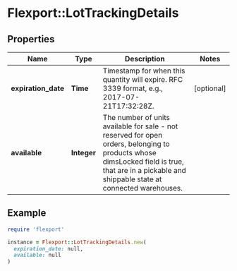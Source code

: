 # Flexport::LotTrackingDetails

## Properties

| Name | Type | Description | Notes |
| ---- | ---- | ----------- | ----- |
| **expiration_date** | **Time** | Timestamp for when this quantity will expire. RFC 3339 format, e.g., 2017-07-21T17:32:28Z. | [optional] |
| **available** | **Integer** | The number of units available for sale - not reserved for open orders, belonging to products whose dimsLocked field is true, that are in a pickable and shippable state at connected warehouses. |  |

## Example

```ruby
require 'flexport'

instance = Flexport::LotTrackingDetails.new(
  expiration_date: null,
  available: null
)
```


